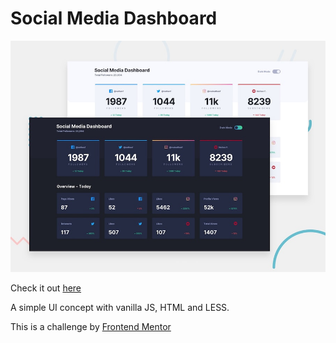# Social Media Dashboard

![Image of Preview](/assets/desktop-preview.jpg)

Check it out [here](https://fm-social-media-dashboard-one.vercel.app/)

A simple UI concept with vanilla JS, HTML and LESS.

This is a challenge by [Frontend Mentor](https://www.frontendmentor.io/challenges/social-media-dashboard-with-theme-switcher-6oY8ozp_H)
